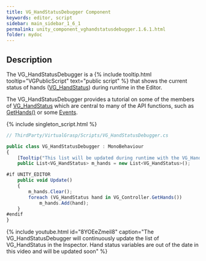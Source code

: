 ```yaml
---
title: VG_HandStatusDebugger Component
keywords: editor, script
sidebar: main_sidebar_1_6_1
permalink: unity_component_vghandstatusdebugger.1.6.1.html
folder: mydoc
---
```


## Description

The VG_HandStatusDebugger is a {% include tooltip.html tooltip="VGPublicScript" text="public script" %} that shows the current status of hands ([VG_HandStatus](unity_component_vghandstatus.1.6.1.html)) during runtime in the Editor. 

The VG_HandStatusDebugger provides a tutorial on some of the members of [VG_HandStatus](unity_component_vghandstatus.1.6.1.html) which are central to many of the API functions, such as [GetHands()](virtualgrasp_unityapi.1.6.1.html#vg_controllergethands) or some [Events](virtualgrasp_unityapi.1.6.1.html#events).

{% include singleton_script.html %}

```js
// ThirdParty/VirtualGrasp/Scripts/VG_HandStatusDebugger.cs

public class VG_HandStatusDebugger : MonoBehaviour
{
    [Tooltip("This list will be updated during runtime with the VG_HandStatus of all hands.")]
    public List<VG_HandStatus> m_hands = new List<VG_HandStatus>();

#if UNITY_EDITOR
    public void Update()
    {
        m_hands.Clear();
        foreach (VG_HandStatus hand in VG_Controller.GetHands())
            m_hands.Add(hand);
    }
#endif
}
````

{% include youtube.html id="8YOEeZmeil8" caption="The VG_HandStatusDebugger will continuously update the list of VG_HandStatus in the Inspector. Hand status variables are out of the date in this video and will be updated soon" %}

